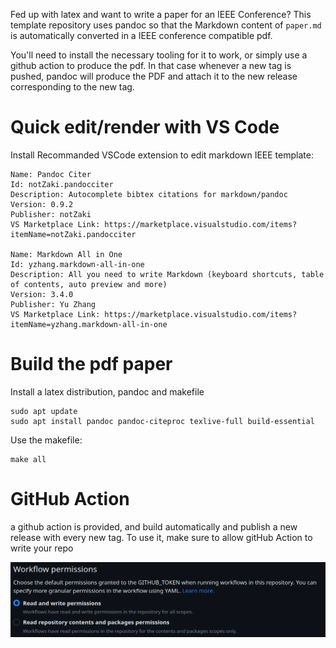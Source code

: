 Fed up with latex and want to write a paper for an IEEE Conference? This template repository uses pandoc so that the Markdown content of `paper.md` is automatically converted in a IEEE conference compatible pdf.

You'll need to install the necessary tooling for it to work, or simply use a github action to produce the pdf. In that case whenever a new tag is pushed, pandoc will produce the PDF and attach it to the new release corresponding to the new tag.

# Quick edit/render with VS Code 

Install Recommanded VSCode extension to edit markdown IEEE template:

```
Name: Pandoc Citer
Id: notZaki.pandocciter
Description: Autocomplete bibtex citations for markdown/pandoc
Version: 0.9.2
Publisher: notZaki
VS Marketplace Link: https://marketplace.visualstudio.com/items?itemName=notZaki.pandocciter

Name: Markdown All in One
Id: yzhang.markdown-all-in-one
Description: All you need to write Markdown (keyboard shortcuts, table of contents, auto preview and more)
Version: 3.4.0
Publisher: Yu Zhang
VS Marketplace Link: https://marketplace.visualstudio.com/items?itemName=yzhang.markdown-all-in-one
```

# Build the pdf paper

Install a latex distribution, pandoc and makefile

```
sudo apt update
sudo apt install pandoc pandoc-citeproc texlive-full build-essential
```

Use the makefile:

```
make all
```

# GitHub Action

a github action is provided, and build automatically and publish a new release with every new tag. To use it, make sure to allow gitHub Action to write your repo

![](doc/githubaction.png)
